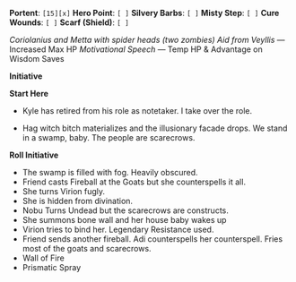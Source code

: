 **Portent**: `[15][x]`
**Hero Point**: `[ ]`
**Silvery Barbs**: `[ ]`
**Misty Step**: `[ ]`
**Cure Wounds**: `[ ]`
**Scarf (Shield)**: `[ ]`

*Coriolanius and Metta with spider heads (two zombies)*
*Aid from Veyllis* — Increased Max HP
*Motivational Speech* — Temp HP & Advantage on Wisdom Saves

**Initiative**

**Start Here**
- Kyle has retired from his role as notetaker. I take over the role.

- Hag witch bitch materializes and the illusionary facade drops. We stand in a swamp, baby. The people are scarecrows.

**Roll Initiative**
- The swamp is filled with fog. Heavily obscured.
- Friend casts Fireball at the Goats but she counterspells it all.
- She turns Virion fugly.
- She is hidden from divination.
- Nobu Turns Undead but the scarecrows are constructs.
- She summons bone wall and her house baby wakes up
- Virion tries to bind her. Legendary Resistance used.
- Friend sends another fireball. Adi counterspells her counterspell. Fries most of the goats and scarecrows.
- Wall of Fire
- Prismatic Spray